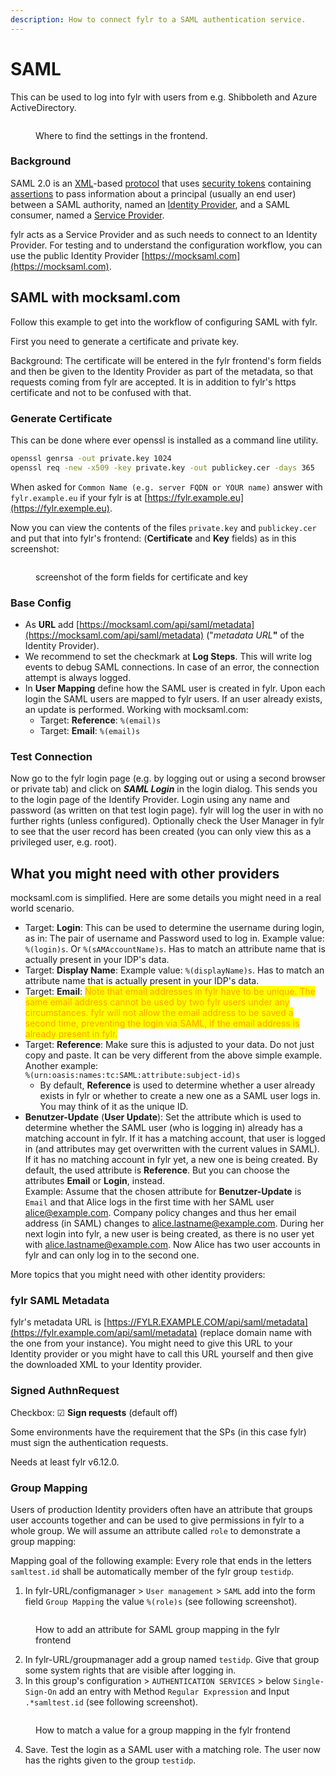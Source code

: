 ```yaml
---
description: How to connect fylr to a SAML authentication service.
---
```


# SAML

This can be used to log into fylr with users from e.g. Shibboleth and Azure ActiveDirectory.

<figure><img src="../.gitbook/assets/image (3).png" alt=""><figcaption><p>Where to find the settings in the frontend.</p></figcaption></figure>

### Background

SAML 2.0 is an [XML](https://en.wikipedia.org/wiki/XML)-based [protocol](https://en.wikipedia.org/wiki/Communications_protocol) that uses [security tokens](https://en.wikipedia.org/wiki/Software_token) containing [assertions](https://en.wikipedia.org/wiki/Security_Assertion_Markup_Language) to pass information about a principal (usually an end user) between a SAML authority, named an [Identity Provider](https://en.wikipedia.org/wiki/Identity_Provider), and a SAML consumer, named a [Service Provider](https://en.wikipedia.org/wiki/Service_Provider).

fylr acts as a Service Provider and as such needs to connect to an Identity Provider. For testing and to understand the configuration workflow, you can use the public Identity Provider [https://mocksaml.com](https://mocksaml.com).

## SAML with mocksaml.com

Follow this example to get into the workflow of configuring SAML with fylr.

First you need to generate a certificate and private key.

Background: The certificate will be entered in the fylr frontend's form fields and then be given to the Identity Provider as part of the metadata, so that requests coming from fylr are accepted. It is in addition to fylr's https certificate and not to be confused with that.

### Generate Certificate

This can be done where ever openssl is installed as a command line utility.

```bash
openssl genrsa -out private.key 1024
openssl req -new -x509 -key private.key -out publickey.cer -days 365
```

When asked for `Common Name (e.g. server FQDN or YOUR name)` answer with `fylr.example.eu` if your fylr is at [https://fylr.example.eu](https://fylr.exemple.eu).

Now you can view the contents of the files `private.key` and `publickey.cer` and put that into fylr's frontend: (**Certificate** and **Key** fields) as in this screenshot:

<figure><img src="../.gitbook/assets/image (8).png" alt=""><figcaption><p>screenshot of the form fields for certificate and key</p></figcaption></figure>

### Base Config

* As **URL** add [https://mocksaml.com/api/saml/metadata](https://mocksaml.com/api/saml/metadata) ("_metadata URL_**"** of the Identity Provider).
* We recommend to set the checkmark at **Log Steps**. This will write log events to debug SAML connections. In case of an error, the connection attempt is always logged.
* In **User Mapping** define how the SAML user is created in fylr. Upon each login the SAML users are mapped to fylr users. If an user already exists, an update is performed. Working with mocksaml.com:
  * Target: **Reference**: `%(email)s`
  * Target: **Email**: `%(email)s`

### Test Connection

Now go to the fylr login page (e.g. by logging out or using a second browser or private tab) and click on _**SAML Login**_ in the login dialog. This sends you to the login page of the Identify Provider. Login using any name and password (as written on that test login page). fylr will log the user in with no further rights (unless configured). Optionally check the User Manager in fylr to see that the user record has been created (you can only view this as a privileged user, e.g. root).

## What you might need with other providers

mocksaml.com is simplified. Here are some details you might need in a real world scenario.

* Target: **Login**: This can be used to determine the username during login, as in: The pair of username and Password used to log in. Example value: `%(login)s`. Or `%(sAMAccountName)s`. Has to match an attribute name that is actually present in your IDP's data.
* Target: **Display Name**:  Example value: `%(displayName)s`. Has to match an attribute name that is actually present in your IDP's data.
* Target: **Email**: <mark style="color:orange;">Note that email addresses in fylr have to be unique. The same email address cannot be used by two fylr users under any circumstances. fylr will not allow the email address to be saved a second time, preventing the login via SAML, if the email address is already present in fylr.</mark>
* Target: **Reference**: Make sure this is adjusted to your data. Do not just copy and paste. It can be very different from the above simple example. Another example:\
  `%(urn:oasis:names:tc:SAML:attribute:subject-id)s`
  * By default, **Reference** is used to determine whether a user already exists in fylr or whether to create a new one as a SAML user logs in. You may think of it as the unique ID.&#x20;
* **Benutzer-Update** (**User Update**): Set the attribute which is used to determine whether the SAML user (who is logging in) already has a matching account in fylr. If it has a matching account, that user is logged in (and attributes may get overwritten with the current values in SAML). If it has no matching account in fylr yet, a new one is being created. By default, the used attribute is **Reference**. But you can choose the attributes **Email** or **Login**, instead. \
  Example: Assume that the chosen attribute for **Benutzer-Update** is `Email` and that Alice logs in the first time with her SAML user alice@example.com. Company policy changes and thus her email address (in SAML) changes to alice.lastname@example.com. During her next login into fylr, a new user is being created, as there is no user yet with alice.lastname@example.com. Now Alice has two user accounts in fylr and can only log in to the second one.

More topics that you might need with other identity providers:

### fylr SAML Metadata

fylr's metadata URL is [https://FYLR.EXAMPLE.COM/api/saml/metadata](https://fylr.example.com/api/saml/metadata) (replace domain name with the one from your instance). You might need to give this URL to your Identity provider or you might have to call this URL yourself and then give the downloaded XML to your Identity provider.

### Signed AuthnRequest

Checkbox:  ☑︎ **Sign requests** (default off)

Some environments have the requirement that the SPs (in this case fylr) must sign the authentication requests.

Needs at least fylr v6.12.0.

### Group Mapping

Users of production Identity providers often have an attribute that groups user accounts together and can be used to give permissions in fylr to a whole group. We will assume an attribute called `role` to demonstrate a group mapping:

Mapping goal of the following example: Every role that ends in the letters `samltest.id` shall be automatically member of the fylr group `testidp`.

1. In fylr-URL/configmanager > `User management` > `SAML` add into the form field `Group Mapping` the value `%(role)s` (see following screenshot).

<figure><img src="../_assets/images/fylr-saml-group-mapping-en (1).png" alt=""><figcaption><p>How to add an attribute for SAML group mapping in the fylr frontend</p></figcaption></figure>

2. In fylr-URL/groupmanager add a group named `testidp`. Give that group some system rights that are visible after logging in.
3. In this group's configuration > `AUTHENTICATION SERVICES` > below `Single-Sign-On` add an entry with Method `Regular Expression` and Input `.*samltest.id` (see following screenshot).

<figure><img src="../_assets/images/fylr-group-mapping-en (1).png" alt=""><figcaption><p>How to match a value for a group mapping in the fylr frontend</p></figcaption></figure>

4. Save. Test the login as a SAML user with a matching role. The user now has the rights given to the group `testidp`.

